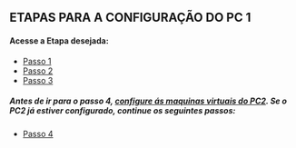 ## ETAPAS PARA A CONFIGURAÇÃO DO PC 1

#### Acesse a Etapa desejada:
- [Passo 1](https://github.com/Josival/TrabalhoRedes/blob/main/Projeto/PC's/PC1/Passo%201.md)
- [Passo 2](https://github.com/Josival/TrabalhoRedes/blob/main/Projeto/PC's/PC1/Passo%202.md)
- [Passo 3](https://github.com/Josival/TrabalhoRedes/blob/main/Projeto/PC's/PC1/Passo3.md)


##### Antes de ir para o passo 4, [configure ás maquinas virtuais do PC2](). Se o PC2 já estiver configurado, continue os seguintes passos:
- [Passo 4](https://github.com/Josival/TrabalhoRedes/blob/main/Projeto/PC's/PC1-PC2/Passo4.md)
